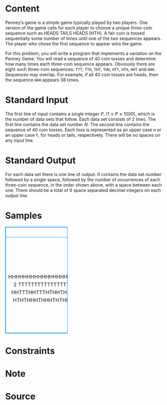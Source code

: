 
# Content

Penney’s game is a simple game typically played by two players. One version of the game calls for each player to choose a unique three-coin sequence such as HEADS TAILS HEADS (HTH). A fair coin is tossed sequentially some number of times until one of the two sequences appears. The player who chose the first sequence to appear wins the game.

For this problem, you will write a program that implements a variation on the Penney Game. You will read a sequence of $40$ coin tosses and determine how many times each three-coin sequence appears. Obviously there are eight such three-coin sequences: `TTT`, `TTH`, `THT`, `THH`, `HTT`, `HTH`, `HHT` and `HHH`. Sequences may overlap. For example, if all $40$ coin tosses are heads, then the sequence `HHH` appears $38$ times.

# Standard Input

The first line of input contains a single integer $P$, ($1\leq P\leq 1000$), which is the number of data sets that follow. Each data set consists of $2$ lines. The first line contains the data set number $N$. The second line contains the sequence of $40$ coin tosses. Each toss is represented as an upper case `H` or an upper case `T`, for heads or tails, respectively. There will be no spaces on any input line.

# Standard Output

For each data set there is one line of output. It contains the data set number followed by a single space, followed by the number of occurrences of each three-coin sequence, in the order shown above, with a space between each one. There should be a total of $9$ space separated decimal integers on each output line.

# Samples

<style>
        table,table tr th, table tr td { border:1px solid #0094ff; }
        table { width: 200px; min-height: 25px; line-height: 25px; text-align: center; border-collapse: collapse;}   
    </style>
<table>
	<tr>
		<td>Input</td>
		<td>Output</td>
	</tr>
<tr><td>4
1
HHHHHHHHHHHHHHHHHHHHHHHHHHHHHHHHHHHHHHHH
2
TTTTTTTTTTTTTTTTTTTTTTTTTTTTTTTTTTTTTTTT
3
HHTTTHHTTTHTHHTHHTTHTTTHHHTHTTHTTHTTTHTH
4
HTHTHHHTHHHTHTHHHHTTTHTTTTTHHTTTTHTHHHHT</td><td>1 0 0 0 0 0 0 0 38
2 38 0 0 0 0 0 0 0
3 4 7 6 4 7 4 5 1
4 6 3 4 5 3 6 5 6</td></tr></table>


# Constraints



# Note



# Source


